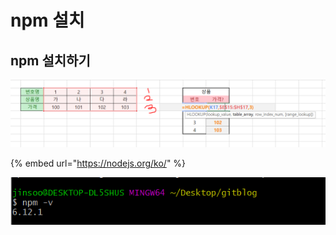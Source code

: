 # npm 설치

## npm 설치하기

![](../.gitbook/assets/image%20%284%29.png)

{% embed url="https://nodejs.org/ko/" %}

![&#xC124;&#xCE58;&#xB418;&#xC5C8;&#xB2E4;.](../.gitbook/assets/image%20%2810%29.png)







